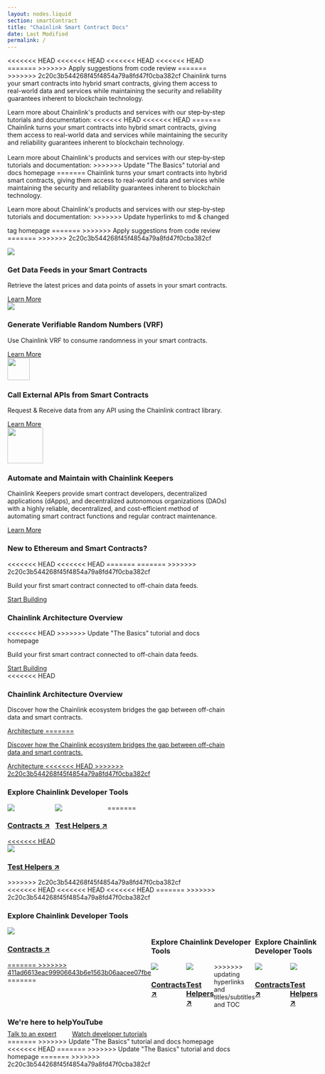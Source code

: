 ```yaml
---
layout: nodes.liquid
section: smartContract
title: "Chainlink Smart Contract Docs"
date: Last Modified
permalink: /
---
```


<div>
  <div class="markdown-body">
    <div class="cl-section-header">
      <p>
<<<<<<< HEAD
<<<<<<< HEAD
<<<<<<< HEAD
<<<<<<< HEAD
=======
>>>>>>> Apply suggestions from code review
=======
>>>>>>> 2c20c3b544268f45f4854a79a8fd47f0cba382cf
        Chainlink turns your smart contracts into hybrid smart contracts, giving them access to real-world data and services while maintaining the security and reliability guarantees inherent to blockchain technology.
      </p>
      <p>
        Learn more about Chainlink's products and services with our step‑by‑step tutorials and documentation:
<<<<<<< HEAD
<<<<<<< HEAD
=======
        Chainlink turns your smart contracts into hybrid smart contracts, giving them access to real-world data and services while maintaining the security and reliability guarantees inherent to blockchain technology.<br><br>Learn more about Chainlink's products and services with our step‑by‑step tutorials and documentation:
>>>>>>> Update "The Basics" tutorial and docs homepage
=======
        Chainlink turns your smart contracts into hybrid smart contracts, giving them access to real-world data and services while maintaining the security and reliability guarantees inherent to blockchain technology.<p>Learn more about Chainlink's products and services with our step‑by‑step tutorials and documentation:
>>>>>>> Update hyperlinks to md & changed <p> tag homepage
=======
>>>>>>> Apply suggestions from code review
=======
>>>>>>> 2c20c3b544268f45f4854a79a8fd47f0cba382cf
      </p>
    </div>
    <div class="cl-featuredcard">
      <div>
        <img
          src="https://uploads-ssl.webflow.com/5e444500cbc42eeb5198206f/5e7898724c71bddf6749df17_DeFi2.svg"
          class="cl-image-featured"
        />
        <div>
          <h3>Get Data Feeds in your Smart Contracts</h3>
          <p>
            Retrieve the latest prices and data points of assets in your smart
            contracts.
          </p>
        </div>
        <a href="/docs/using-chainlink-reference-contracts"
          class="cl-button--ghost">
          Learn More
        </a>
      </div>
      <div>
        <img
          src="https://uploads-ssl.webflow.com/5e444500cbc42eeb5198206f/5e7898724c71bd62c149df16_Example.svg"
          class="cl-image-featured"
        />
        <div>
          <h3>Generate Verifiable Random Numbers (VRF)</h3>
          <p>
            Use Chainlink VRF to consume randomness in your smart contracts.
          </p>
        </div>
        <a href="/docs/chainlink-vrf" class="cl-button--ghost">Learn More </a>
      </div>
      <div>
        <img
          src="https://uploads-ssl.webflow.com/5e444500cbc42eeb5198206f/5e7894ddbc6262c7a18da684_RequestSmall.svg"
          class="cl-image-featured"
          height="50"
        />
        <div>
          <h3>Call External APIs from Smart Contracts</h3>
          <p>
            Request &amp; Receive data from any API using the Chainlink contract
            library.
          </p>
        </div>
        <a href="/docs/request-and-receive-data" class="cl-button--ghost">
          Learn More
        </a>
      </div>
    </div>
    <div class="cl-featuredcard">
      <div>
        <img
          src="/images/contract-devs/keeper/icon-keepers.svg"
          class="cl-image-featured"
          height="80" style="max-width:80px"
        />
        <div>
          <h3>Automate and Maintain with Chainlink Keepers</h3>
          <p>
            Chainlink Keepers provide smart contract developers, decentralized applications (dApps), and decentralized autonomous organizations (DAOs) with a highly reliable, decentralized, and cost-efficient method of automating smart contract functions and regular contract maintenance.
          </p>
        </div>
        <a href="/docs/chainlink-keepers/introduction/" class="cl-button--ghost">
          Learn More
        </a>
      </div>
    </div>
    <div class="cl-section">
      <div class="cl-box cl-box__lightblue cl-featuredcard">
        <div>
          <div>
            <h3>New to Ethereum and Smart Contracts?</h3>
<<<<<<< HEAD
<<<<<<< HEAD
=======
=======
>>>>>>> 2c20c3b544268f45f4854a79a8fd47f0cba382cf
            <p>
              Build your first smart contract connected to off-chain data feeds. 
            </p>
          </div>
          <a href="/docs/beginners-tutorial" class="cl-button--ghost">
            Start Building
          </a>
        </div>
        <div>
          <div>
            <h3>Chainlink Architecture Overview</h3>
<<<<<<< HEAD
>>>>>>> Update "The Basics" tutorial and docs homepage
            <p>
              Build your first smart contract connected to off-chain data feeds. 
            </p>
          </div>
          <a href="/docs/beginners-tutorial" class="cl-button--ghost">
            Start Building
          </a>
        </div>
<<<<<<< HEAD
        <div>
          <div>
            <h3>Chainlink Architecture Overview</h3>
            <p>
              Discover how the Chainlink ecosystem bridges the gap between
              off-chain data and smart contracts.
            </p>
          </div>
          <a href="/docs/architecture-overview" class="cl-button--ghost">
            Architecture
=======
            <p>
              Discover how the Chainlink ecosystem bridges the gap between
              off-chain data and smart contracts.
            </p>
          </div>
          <a href="/docs/architecture-overview" class="cl-button--ghost">
            Architecture
<<<<<<< HEAD
>>>>>>> 2c20c3b544268f45f4854a79a8fd47f0cba382cf
          </a>
        </div>
      </div>
      <div class="cl-section cl-section--tools">
        <h3>Explore Chainlink Developer Tools</h3>
        <div style="display: flex;">
          <div class="cl-productcard">
            <a
              href="https://www.npmjs.com/package/@chainlink/contracts"
              target="_blank"
              class="fill-div">
              <img
                src="https://uploads-ssl.webflow.com/5e444500cbc42eeb5198206f/5e711675d22595473f1c0c20_Contract.svg"
                class="cl-image-featured"
              />
              <h3>Contracts ↗</h3>
<<<<<<< HEAD
            </a>
          </div>
          <div class="cl-productcard">
            <a
              href="https://www.npmjs.com/package/@chainlink/test-helpers"
              target="_blank"
              class="fill-div">
              <img
                src="https://uploads-ssl.webflow.com/5e444500cbc42eeb5198206f/5e7116765b27d4521f92bac6_Tester.svg"
                class="cl-image-featured"
              />
              <h3>Test Helpers ↗</h3>
            </a>
          </div>
=======
            </a>
          </div>
          <div class="cl-productcard">
            <a
              href="https://www.npmjs.com/package/@chainlink/test-helpers"
              target="_blank"
              class="fill-div">
              <img
                src="https://uploads-ssl.webflow.com/5e444500cbc42eeb5198206f/5e7116765b27d4521f92bac6_Tester.svg"
                class="cl-image-featured"
              />
              <h3>Test Helpers ↗</h3>
            </a>
          </div>
>>>>>>> 2c20c3b544268f45f4854a79a8fd47f0cba382cf
        </div>
      </div>
    </div>
<<<<<<< HEAD
<<<<<<< HEAD
<<<<<<< HEAD
=======
>>>>>>> 2c20c3b544268f45f4854a79a8fd47f0cba382cf
    <div class="cl-section cl-section--tools">
      <h3>Explore Chainlink Developer Tools</h3>
      <div style="display: flex;">
        <div class="cl-productcard">
          <a
            href="https://www.npmjs.com/package/@chainlink/contracts"
            target="_blank"
            class="fill-div">
            <img
              src="https://uploads-ssl.webflow.com/5e444500cbc42eeb5198206f/5e711675d22595473f1c0c20_Contract.svg"
              class="cl-image-featured"
            />
            <h3>Contracts ↗</h3>
=======
>>>>>>> 411ad6613eac99906643b6e1563b06aacee07fbe
          </a>
=======
      </div>
      <div class="cl-section cl-section--tools">
        <h3>Explore Chainlink Developer Tools</h3>
        <div style="display: flex;">
          <div class="cl-productcard">
            <a
              href="https://www.npmjs.com/package/@chainlink/contracts"
              target="_blank"
              class="fill-div">
              <img
                src="https://uploads-ssl.webflow.com/5e444500cbc42eeb5198206f/5e711675d22595473f1c0c20_Contract.svg"
                class="cl-image-featured"
              />
              <h3>Contracts ↗</h3>
            </a>
          </div>
          <div class="cl-productcard">
            <a
              href="https://www.npmjs.com/package/@chainlink/test-helpers"
              target="_blank"
              class="fill-div">
              <img
                src="https://uploads-ssl.webflow.com/5e444500cbc42eeb5198206f/5e7116765b27d4521f92bac6_Tester.svg"
                class="cl-image-featured"
              />
              <h3>Test Helpers ↗</h3>
            </a>
          </div>
>>>>>>> updating hyperlinks and titles/subtitles and TOC
        </div>
      </div>
      <div class="cl-section cl-section--tools">
        <h3>Explore Chainlink Developer Tools</h3>
        <div style="display: flex;">
          <div class="cl-productcard">
            <a
              href="https://www.npmjs.com/package/@chainlink/contracts"
              target="_blank"
              class="fill-div">
              <img
                src="https://uploads-ssl.webflow.com/5e444500cbc42eeb5198206f/5e711675d22595473f1c0c20_Contract.svg"
                class="cl-image-featured"
              />
              <h3>Contracts ↗</h3>
            </a>
          </div>
          <div class="cl-productcard">
            <a
              href="https://www.npmjs.com/package/@chainlink/test-helpers"
              target="_blank"
              class="fill-div">
              <img
                src="https://uploads-ssl.webflow.com/5e444500cbc42eeb5198206f/5e7116765b27d4521f92bac6_Tester.svg"
                class="cl-image-featured"
              />
              <h3>Test Helpers ↗</h3>
            </a>
          </div>
        </div>
      </div>
    </div>
    <div class="cl-section">
      <div style="display: flex;">
          <div class="cl-productcard">    
              <h3 style="font-weight: bold; margin: 8px 0px;">
                We're here to help
              </h3>
              <a href="https://discord.com/invite/aSK4zew">
                Talk to an expert
              </a>      
          </div>
          <div class="cl-productcard">           
            <h3 style="font-weight: bold; margin: 8px 0px;">
              YouTube
            </h3>
            <a href="https://www.youtube.com/c/ChainlinkOfficial/playlists">
              Watch developer tutorials
            </a>            
          </div>
        <a>
      </div>
    </div>
=======
>>>>>>> Update "The Basics" tutorial and docs homepage
<<<<<<< HEAD
=======
>>>>>>> Update "The Basics" tutorial and docs homepage
=======
>>>>>>> 2c20c3b544268f45f4854a79a8fd47f0cba382cf
  </div>
</div>
